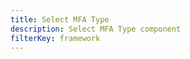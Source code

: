 ```yaml
---
title: Select MFA Type
description: Select MFA Type component
filterKey: framework
---
```


<inline-fragment framework="react" src="~/ui/auth/fragments/react/select-mfa-type.md"></inline-fragment>
<inline-fragment framework="angular" src="~/ui/auth/fragments/angular/select-mfa-type.md"></inline-fragment>
<inline-fragment framework="vue" src="~/ui/auth/fragments/vue/select-mfa-type.md"></inline-fragment>
<inline-fragment framework="ionic" src="~/ui/auth/fragments/ionic/select-mfa-type.md"></inline-fragment>